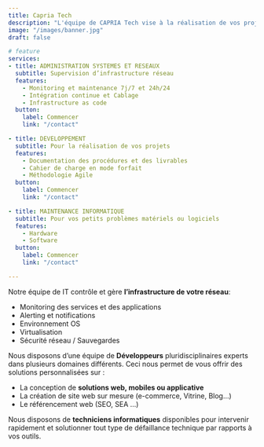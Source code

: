 ```yaml
---
title: Capria Tech
description: "L'équipe de CAPRIA Tech vise à la réalisation de vos projets informatiques (sites web, application mobiles, logiciels), à la maintenance et la réparation de vos matériels. Elle va aussi travailler pour l'administration et la sécurité de votre réseau."
image: "/images/banner.jpg"
draft: false

# feature
services:
- title: ADMINISTRATION SYSTEMES ET RESEAUX 
  subtitle: Supervision d’infrastructure réseau
  features:  
    - Monitoring et maintenance 7j/7 et 24h/24
    - Intégration continue et Cablage
    - Infrastructure as code
  button:
    label: Commencer
    link: "/contact"

- title: DEVELOPPEMENT 
  subtitle: Pour la réalisation de vos projets
  features:
    - Documentation des procédures et des livrables
    - Cahier de charge en mode forfait
    - Méthodologie Agile
  button:
    label: Commencer
    link: "/contact"

- title: MAINTENANCE INFORMATIQUE 
  subtitle: Pour vos petits problèmes matériels ou logiciels
  features:
    - Hardware
    - Software
  button:
    label: Commencer
    link: "/contact"

---
```

Notre équipe de IT contrôle et gère **l’infrastructure de votre réseau**:
  - Monitoring des services et des applications
  - Alerting et notifications
  - Environnement OS
  - Virtualisation
  - Sécurité réseau / Sauvegardes

Nous disposons d’une équipe de **Développeurs** pluridisciplinaires experts dans plusieurs domaines différents. Ceci nous permet de vous offrir des solutions personnalisées sur : 
  - La conception de **solutions web, mobiles ou applicative**
  - La création de site web sur mesure (e-commerce, Vitrine, Blog…) 
  - Le référencement web (SEO, SEA …) 

Nous disposons de **techniciens informatiques** disponibles pour intervenir rapidement et solutionner tout type de défaillance technique par rapports à vos outils.